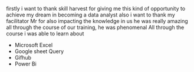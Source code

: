 firstly i want to thank skill harvest for giving me this kind of opportunity to achieve my dream in becoming a data analyst also i want to thank my facilitator Mr for also impacting the knowledge in us he was really amazing all through the course of our training, he was phenomenal 
All through the course i was able to learn about 
- Microsoft Excel
- Google sheet Query
- Gifhub
- Power Bi
